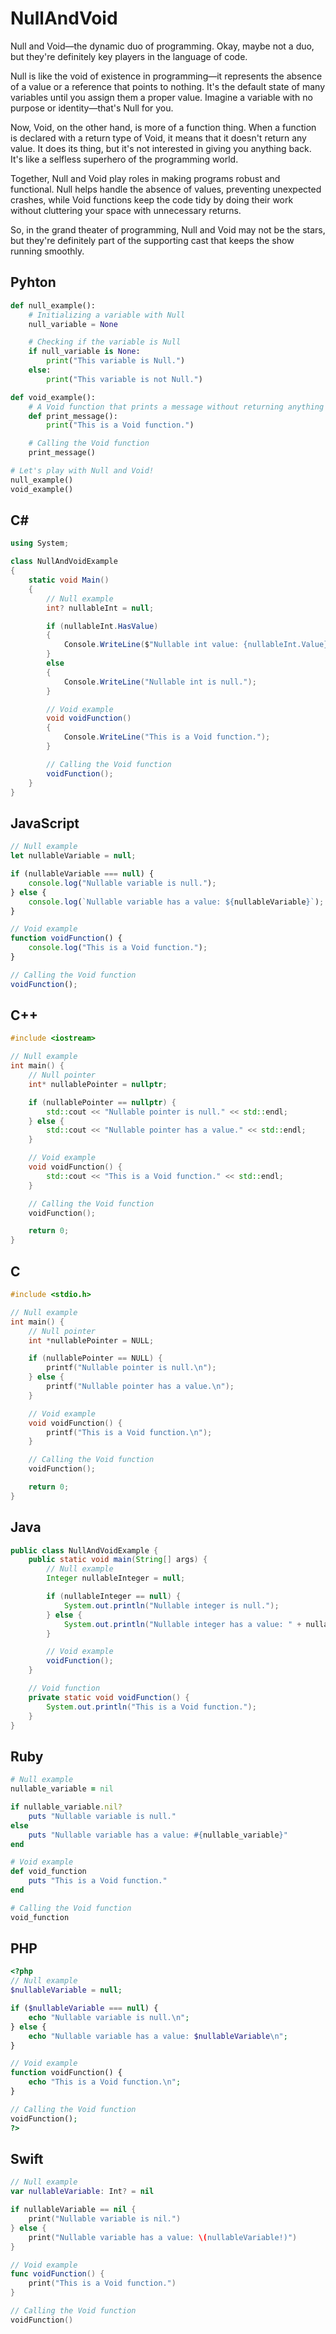 # NullAndVoid

Null and Void—the dynamic duo of programming. Okay, maybe not a duo, but they're definitely key players in the language of code.

Null is like the void of existence in programming—it represents the absence of a value or a reference that points to nothing. It's the default state of many variables until you assign them a proper value. Imagine a variable with no purpose or identity—that's Null for you.

Now, Void, on the other hand, is more of a function thing. When a function is declared with a return type of Void, it means that it doesn't return any value. It does its thing, but it's not interested in giving you anything back. It's like a selfless superhero of the programming world.

Together, Null and Void play roles in making programs robust and functional. Null helps handle the absence of values, preventing unexpected crashes, while Void functions keep the code tidy by doing their work without cluttering your space with unnecessary returns.

So, in the grand theater of programming, Null and Void may not be the stars, but they're definitely part of the supporting cast that keeps the show running smoothly.

## Pyhton
```py
def null_example():
    # Initializing a variable with Null
    null_variable = None

    # Checking if the variable is Null
    if null_variable is None:
        print("This variable is Null.")
    else:
        print("This variable is not Null.")

def void_example():
    # A Void function that prints a message without returning anything
    def print_message():
        print("This is a Void function.")

    # Calling the Void function
    print_message()

# Let's play with Null and Void!
null_example()
void_example()
```

## C#
```c#
using System;

class NullAndVoidExample
{
    static void Main()
    {
        // Null example
        int? nullableInt = null;

        if (nullableInt.HasValue)
        {
            Console.WriteLine($"Nullable int value: {nullableInt.Value}");
        }
        else
        {
            Console.WriteLine("Nullable int is null.");
        }

        // Void example
        void voidFunction()
        {
            Console.WriteLine("This is a Void function.");
        }

        // Calling the Void function
        voidFunction();
    }
}
```

## JavaScript
```js
// Null example
let nullableVariable = null;

if (nullableVariable === null) {
    console.log("Nullable variable is null.");
} else {
    console.log(`Nullable variable has a value: ${nullableVariable}`);
}

// Void example
function voidFunction() {
    console.log("This is a Void function.");
}

// Calling the Void function
voidFunction();
```

## C++
```c++
#include <iostream>

// Null example
int main() {
    // Null pointer
    int* nullablePointer = nullptr;

    if (nullablePointer == nullptr) {
        std::cout << "Nullable pointer is null." << std::endl;
    } else {
        std::cout << "Nullable pointer has a value." << std::endl;
    }

    // Void example
    void voidFunction() {
        std::cout << "This is a Void function." << std::endl;
    }

    // Calling the Void function
    voidFunction();

    return 0;
}
```

## C
```c
#include <stdio.h>

// Null example
int main() {
    // Null pointer
    int *nullablePointer = NULL;

    if (nullablePointer == NULL) {
        printf("Nullable pointer is null.\n");
    } else {
        printf("Nullable pointer has a value.\n");
    }

    // Void example
    void voidFunction() {
        printf("This is a Void function.\n");
    }

    // Calling the Void function
    voidFunction();

    return 0;
}
```

## Java
```java
public class NullAndVoidExample {
    public static void main(String[] args) {
        // Null example
        Integer nullableInteger = null;

        if (nullableInteger == null) {
            System.out.println("Nullable integer is null.");
        } else {
            System.out.println("Nullable integer has a value: " + nullableInteger);
        }

        // Void example
        voidFunction();
    }

    // Void function
    private static void voidFunction() {
        System.out.println("This is a Void function.");
    }
}
```
## Ruby
```ruby
# Null example
nullable_variable = nil

if nullable_variable.nil?
    puts "Nullable variable is null."
else
    puts "Nullable variable has a value: #{nullable_variable}"
end

# Void example
def void_function
    puts "This is a Void function."
end

# Calling the Void function
void_function
```

## PHP
```php
<?php
// Null example
$nullableVariable = null;

if ($nullableVariable === null) {
    echo "Nullable variable is null.\n";
} else {
    echo "Nullable variable has a value: $nullableVariable\n";
}

// Void example
function voidFunction() {
    echo "This is a Void function.\n";
}

// Calling the Void function
voidFunction();
?>
```

## Swift
```swift
// Null example
var nullableVariable: Int? = nil

if nullableVariable == nil {
    print("Nullable variable is nil.")
} else {
    print("Nullable variable has a value: \(nullableVariable!)")
}

// Void example
func voidFunction() {
    print("This is a Void function.")
}

// Calling the Void function
voidFunction()
```
